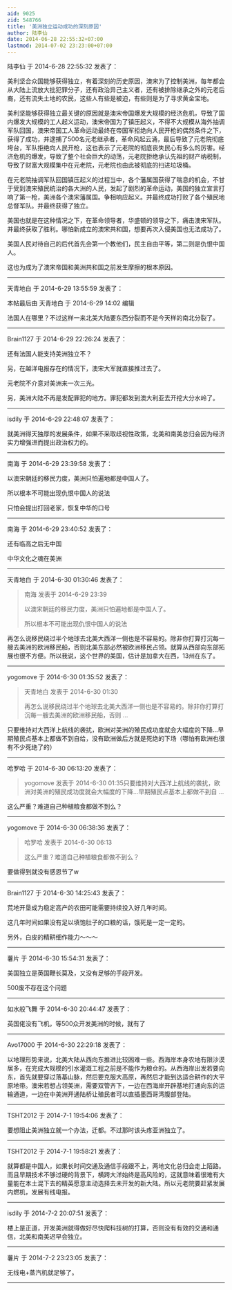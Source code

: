 ```yaml
---
aid: 9025
zid: 548766
title: '美洲独立运动成功的深刻原因'
author: 陆李仙
date: 2014-06-28 22:55:32+07:00
lastmod: 2014-07-02 23:23:00+07:00
---
```


陆李仙 于 2014-6-28 22:55:32 发表了：

美利坚合众国能够获得独立，有着深刻的历史原因，澳宋为了控制美洲，每年都会从大陆上流放大批犯罪分子，还有政治异己主义者，还有被排除继承之外的元老后裔，还有流失土地的农民，这些人有些是被迫，有些则是为了寻求黄金宝地。

美利坚能够获得独立最关键的原因就是澳宋帝国爆发大规模的经济危机，导致了国内爆发大规模的工人起义运动，澳宋帝国为了镇压起义，不得不大规模从海外抽调军队回国，澳宋帝国工人革命运动最终在帝国军拒绝向人民开枪的偶然条件之下，获得了成功，并逮捕了500名元老继承者，革命风起云涌，最后导致了元老院彻底垮台，军队拒绝向人民开枪，这也表示了元老院的彻底丧失民心有多么的厉害。经济危机的爆发，导致了整个社会巨大的动荡，元老院拒绝承认先祖的财产纳税制，导致了财富大规模集中在元老院，元老院也由此被彻底的扫进垃圾桶。

在元老院抽调军队回国镇压起义的过程当中，各个藩属国获得了喘息的机会，不甘于受到澳宋殖民统治的各大洲的人民，发起了剧烈的革命运动，美国的独立宣言打响了第一枪，美洲各个澳宋藩属国。争相响应起义。并最终成功打败了各个殖民地总督军队。并最终获得了独立。

美国也就是在这种情况之下，在革命领导者，华盛顿的领导之下，痛击澳宋军队。并最终获取了胜利。哪怕新成立的澳宋共和国，想要再次入侵美国也无法成功了。

美国人民对待自己的后代首先会第一个教他们，民主自由平等，第二则是仇恨中国人。

这也为成为了澳宋帝国和美洲共和国之前发生摩擦的根本原因。

---------

天青地白 于 2014-6-29 13:55:59 发表了：

本帖最后由 天青地白 于 2014-6-29 14:02 编辑 

法国人在哪里？不过这样一来北美大陆要东西分裂而不是今天样的南北分裂了。

---------

Brain1127 于 2014-6-29 22:26:24 发表了：

还有法国人能支持美洲独立不？

另，在越洋电报存在的情况下，澳宋大军就直接推过去了。

元老院不介意对美洲来一次三光。

另，美洲大陆不再是发配罪犯的地方。罪犯都发到澳大利亚去开挖大分水岭了。

---------

isdily 于 2014-6-29 22:48:07 发表了：

就美洲得天独厚的发展条件，如果不采取歧视性政策，北美和南美总归会因为经济实力增强进而提出政治权力的。

---------

南海 于 2014-6-29 23:39:58 发表了：

以澳宋朝廷的移民力度，美洲只怕遍地都是中国人了。

所以根本不可能出现仇恨中国人的说法

只怕会提出打回老家，恢复中华的口号

---------

南海 于 2014-6-29 23:40:52 发表了：

还有临高之后无中国

中华文化之魂在美洲

---------

天青地白 于 2014-6-30 01:30:46 发表了：

> 南海 发表于 2014-6-29 23:39
> 
> 以澳宋朝廷的移民力度，美洲只怕遍地都是中国人了。
> 
> 所以根本不可能出现仇恨中国人的说法



再怎么说移民绕过半个地球去北美大西洋一侧也是不容易的。除非你打算打沉每一艘去美洲的欧洲移民船，否则北美东部必然被欧洲移民占领。就算从西部向东部拓展也很不方便。所以我说，这个世界的美国，估计是加拿大在西，13州在东了。

---------

yogomove 于 2014-6-30 01:35:52 发表了：

> 天青地白 发表于 2014-6-30 01:30
> 
> 再怎么说移民绕过半个地球去北美大西洋一侧也是不容易的。除非你打算打沉每一艘去美洲的欧洲移民船，否则 ...



只要维持对大西洋上航线的袭扰，欧洲对美洲的殖民成功度就会大幅度的下降...早期殖民点基本上都做不到自给，没有欧洲做后方就是死绝的下场（哪怕有欧洲也很有不少死绝了的）

---------

哈罗哈 于 2014-6-30 06:13:20 发表了：

> yogomove 发表于 2014-6-30 01:35只要维持对大西洋上航线的袭扰，欧洲对美洲的殖民成功度就会大幅度的下降...早期殖民点基本上都做不到自 ...



这么严重？难道自己种植粮食都做不到么？

---------

yogomove 于 2014-6-30 06:38:36 发表了：

> 哈罗哈 发表于 2014-6-30 06:13
> 
> 这么严重？难道自己种植粮食都做不到么？



要做得到就没有感恩节了w

---------

Brain1127 于 2014-6-30 14:25:43 发表了：

荒地开垦成为稳定高产的农田可能需要持续投入好几年时间。

这几年时间如果没有足以填饱肚子的口粮的话，饿死是一定一定的。

另外，白皮的精耕细作能力～～～

---------

薯片 于 2014-6-30 15:54:31 发表了：

美国独立是英国鞭长莫及，又没有足够的手段开发。

500废不存在这个问题

---------

如水般飞舞 于 2014-6-30 20:44:47 发表了：

英国佬没有飞机，等500众开发美洲的时候，就有了

---------

Avo17000 于 2014-6-30 22:29:18 发表了：

以地理形势来说，北美大陆从西向东推进比较困难一些。西海岸本身农地有限沙漠居多，在完成大规模的引水灌溉工程之前是不能作为粮仓的。从西海岸出发若要向东，首先就要穿过落基山脉，然后要克服大高原，再然后才能到达适合耕作的大平原地带。澳宋若想占领美洲，需要双管齐下，一边在西海岸开辟基地打通向东的运输通道，一边在中美洲开通陆桥让殖民者可以直插墨西哥湾腹部登陆。

---------

TSHT2012 于 2014-7-1 19:54:06 发表了：

要想阻止美洲独立就一个办法，迁都。不过那时该头疼亚洲独立了。

---------

TSHT2012 于 2014-7-1 19:58:21 发表了：

就算都是中国人，如果长时间交通及通信手段跟不上，两地文化总归会走上陌路。而且早期技术不够过硬的背景下，横跨大洋始终是高风险的，这就意味着很难有大量能在本土混下去的精英愿意主动选择去未开发的新大陆。所以元老院要赶紧发展内燃机，发展有线电报。

---------

isdily 于 2014-7-2 20:07:51 发表了：

楼上是正道，开发美洲就得做好尽快爬科技树的打算，否则没有有效的交通和通信，北美和南美迟早会独立。

---------

薯片 于 2014-7-2 23:23:05 发表了：

无线电+蒸汽机就足够了。

---------

